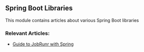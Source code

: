 ## Spring Boot Libraries

This module contains articles about various Spring Boot libraries

### Relevant Articles:

- [Guide to JobRunr with Spring](https://www.baeldung.com/java-jobrunr-spring)
